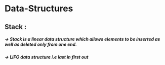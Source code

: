 # Data-Structures

## Stack :

##### -> Stack is a linear data structure which allows elements to be inserted as well as deleted only from one end.
##### -> LIFO data structure i.e last in first out
